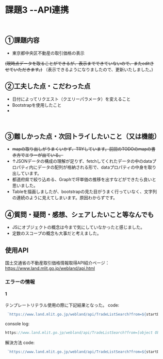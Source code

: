 # 課題3 --API連携
​
## ①課題内容
 - 東京都中央区不動産の取引価格の表示

~~(現時点データを取ることができるが、表示までできていないので、またeditさせていただきます。)~~
（表示できるようになりましたので、更新いたしました。)
​
## ②工夫した点・こだわった点
 - 日付によってリクエスト（クエリーパラメータ）を変えること
 - Bootstrapを使用したこと
 - 
​
## ③難しかった点・次回トライしたいこと（又は機能）
 - ~~mapの取り出しがうまくいかず、TRYしています。前回のTODOのmapの書き方でエラーが出ている。~~
 - ↑JSONデータの構成の理解が足りず、fetchしてくれたデータの中のdataプロパティ内にデータの配列が格納される形で、dataプロパティの中身を取り出しています。
 - 都道府県で絞り込める、Graphで坪単価の推移を出すなどができたら良いと思いました。
 - Tableを描画しましたが、bootstrapの見た目がうまく行っていなく、文字列の連続のように見えてしまいます。原因わからずです。
 ​
## ④質問・疑問・感想、シェアしたいこと等なんでも
 - JSにオブジェクトの概念は今まで気にしていなかったと感じました。
 - 定数のスコープの概念も大事だと考えました。


## 使用API

国土交通省の不動産取引価格情報取得API紹介ページ：
https://www.land.mlit.go.jp/webland/api.html

### エラーの情報
#### 1
テンプレートリテラル使用の際に下記結果となった。
code:

```js
 `https://www.land.mlit.go.jp/webland/api/TradeListSearch?from=${startDate['startDate']}&to=${endDate['endDate']}&area=13`
 ```

console log:

```js
https://www.land.mlit.go.jp/webland/api/TradeListSearch?from=[object Object]&to=[object Object]&area=13
```

解決方法
code:

```js
 `https://www.land.mlit.go.jp/webland/api/TradeListSearch?from=${startDate['startDate']}&to=${endDate['endDate']}&area=13`
 ```

